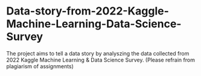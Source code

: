 # Data-story-from-2022-Kaggle-Machine-Learning-Data-Science-Survey
The project aims to tell a data story by analyszing the data collected from 2022 Kaggle Machine Learning & Data Science Survey.
(Please refrain from plagiarism of assignments)
